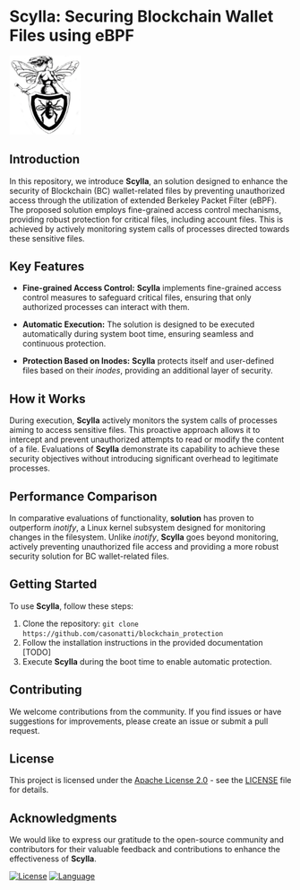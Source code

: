 # Scylla: Securing Blockchain Wallet Files using eBPF

<img src="misc/logo.png" width="128"/>


## Introduction

In this repository, we introduce **Scylla**, an  solution  designed to enhance the security of Blockchain (BC) wallet-related files by preventing unauthorized access through the utilization of extended Berkeley Packet Filter (eBPF). The proposed solution employs fine-grained access control mechanisms, providing robust protection for critical files, including account files. This is achieved by actively monitoring system calls of processes directed towards these sensitive files.

## Key Features

- **Fine-grained Access Control:** **Scylla** implements fine-grained access control measures to safeguard critical files, ensuring that only authorized processes can interact with them.

- **Automatic Execution:** The solution is designed to be executed automatically during system boot time, ensuring seamless and continuous protection.

- **Protection Based on Inodes:** **Scylla** protects itself and user-defined files based on their *inodes*, providing an additional layer of security.

## How it Works

During execution, **Scylla** actively monitors the system calls of processes aiming to access sensitive files. This proactive approach allows it to intercept and prevent unauthorized attempts to read or modify the content of a file. Evaluations of **Scylla** demonstrate its capability to achieve these security objectives without introducing significant overhead to legitimate processes.

## Performance Comparison

In comparative evaluations of functionality, **solution** has proven to outperform *inotify*, a Linux kernel subsystem designed for monitoring changes in the filesystem. Unlike *inotify*, **Scylla** goes beyond monitoring, actively preventing unauthorized file access and providing a more robust security solution for BC wallet-related files.

## Getting Started

To use **Scylla**, follow these steps:

1. Clone the repository: `git clone https://github.com/casonatti/blockchain_protection`
2. Follow the installation instructions in the provided documentation [TODO]
3. Execute **Scylla** during the boot time to enable automatic protection.

## Contributing

We welcome contributions from the community. If you find issues or have suggestions for improvements, please create an issue or submit a pull request.

## License

This project is licensed under the [Apache License 2.0](LICENSE) - see the [LICENSE](LICENSE) file for details.

## Acknowledgments

We would like to express our gratitude to the open-source community and contributors for their valuable feedback and contributions to enhance the effectiveness of **Scylla**.

[![License](https://img.shields.io/badge/License-Apache_2.0-blue.svg)](https://opensource.org/licenses/Apache-2.0)
[![Language](https://img.shields.io/badge/Language-Python-green.svg)](https://www.python.org/)
